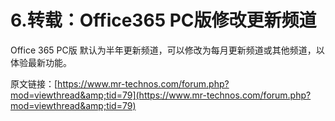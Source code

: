 # 6.转载：Office365 PC版修改更新频道

Office 365 PC版 默认为半年更新频道，可以修改为每月更新频道或其他频道，以体验最新功能。

> 
原文链接：[https://www.mr-technos.com/forum.php?mod=viewthread&amp;tid=79](https://www.mr-technos.com/forum.php?mod=viewthread&amp;tid=79)

